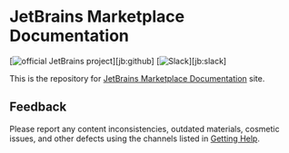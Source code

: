 # JetBrains Marketplace Documentation

[![official JetBrains project](https://jb.gg/badges/official-flat-square.svg)][jb:github]
[![Slack](https://img.shields.io/badge/Slack-%23intellij--platform-blue?style=flat-square&logo=Slack)][jb:slack]

This is the repository for [JetBrains Marketplace Documentation](https://plugins.jetbrains.com/docs/marketplace/?from=GH-README) site.

## Feedback

Please report any content inconsistencies, outdated materials, cosmetic issues, and other defects using the channels listed in [Getting Help](https://plugins.jetbrains.com/docs/marketplace/feedback.html).